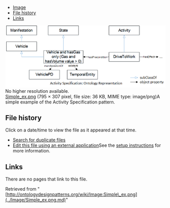 * [Image](../Image/Simple_ex.png.md#file)
* [File history](../Image/Simple_ex.png.md#filehistory)
* [Links](../Image/Simple_ex.png.md#filelinks)

[![Image:Simple ex.png](../images/8/83/Simple_ex.png)](../images/8/83/Simple_ex.png)  
No higher resolution available.  
[Simple\_ex.png](../images/8/83/Simple_ex.png)‎ (795 × 307 pixel, file size: 36 KB, MIME type: image/png)A simple example of the Activity Specification pattern.




## File history

Click on a date/time to view the file as it appeared at that time.



  
* [Search for duplicate files](http://ontologydesignpatterns.org/wiki/Special:FileDuplicateSearch/Simple_ex.png "Special:FileDuplicateSearch/Simple ex.png")
* [Edit this file using an external application](http://ontologydesignpatterns.org/wiki/index.php?title=Image:Simple_ex.png&action=edit&externaledit=true&mode=file "Image:Simple ex.png")See the [setup instructions](http://www.mediawiki.org/wiki/Manual:External_editors "http://www.mediawiki.org/wiki/Manual:External_editors") for more information.

## Links



There are no pages that link to this file.




Retrieved from "[http://ontologydesignpatterns.org/wiki/Image:Simple\_ex.png](../Image/Simple_ex.png.md)"